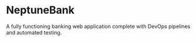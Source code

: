 # NeptuneBank
A fully functioning banking web application complete with DevOps pipelines and automated testing.
